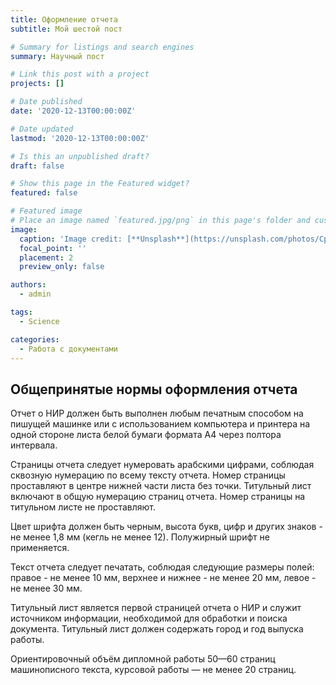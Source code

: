 ```yaml
---
title: Оформление отчета
subtitle: Мой шестой пост

# Summary for listings and search engines
summary: Научный пост

# Link this post with a project
projects: []

# Date published
date: '2020-12-13T00:00:00Z'

# Date updated
lastmod: '2020-12-13T00:00:00Z'

# Is this an unpublished draft?
draft: false

# Show this page in the Featured widget?
featured: false

# Featured image
# Place an image named `featured.jpg/png` in this page's folder and customize its options here.
image:
  caption: 'Image credit: [**Unsplash**](https://unsplash.com/photos/CpkOjOcXdUY)'
  focal_point: ''
  placement: 2
  preview_only: false

authors:
  - admin

tags:
  - Science

categories:
  - Работа с документами
---
```


## Общепринятые нормы оформления отчета

Отчет о НИР должен быть выполнен любым печатным способом на пишущей машинке или с использованием компьютера и принтера на одной стороне листа белой бумаги формата А4 через полтора интервала.

Страницы отчета следует нумеровать арабскими цифрами, соблюдая сквозную нумерацию по всему тексту отчета. Номер страницы проставляют в центре нижней части листа без точки. Титульный лист включают в общую нумерацию страниц отчета. Номер страницы на титульном листе не проставляют.

Цвет шрифта должен быть черным, высота букв, цифр и других знаков - не менее 1,8 мм (кегль не менее 12). Полужирный шрифт не применяется.

Текст отчета следует печатать, соблюдая следующие размеры полей: правое - не менее 10 мм, верхнее и нижнее - не менее 20 мм, левое - не менее 30 мм.

Титульный лист является первой страницей отчета о НИР и служит источником информации, необходимой для обработки и поиска документа. Титульный лист должен содержать город и год выпуска работы.

Ориентировочный объём дипломной работы 50—60 страниц машинописного текста, курсовой работы — не менее 20 страниц. 



